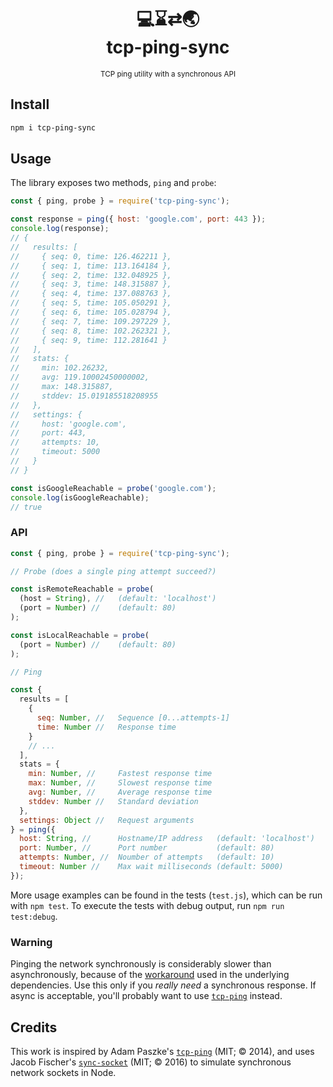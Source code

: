 <div align="center"><h1>💻⌛️⇄🌏<br>tcp-ping-sync</h1><p><small>TCP ping utility with a synchronous API</small></p></div>

## Install

```sh
npm i tcp-ping-sync
```

## Usage

The library exposes two methods, `ping` and `probe`:

```js
const { ping, probe } = require('tcp-ping-sync');

const response = ping({ host: 'google.com', port: 443 });
console.log(response);
// {
//   results: [
//     { seq: 0, time: 126.462211 },
//     { seq: 1, time: 113.164184 },
//     { seq: 2, time: 132.048925 },
//     { seq: 3, time: 148.315887 },
//     { seq: 4, time: 137.088763 },
//     { seq: 5, time: 105.050291 },
//     { seq: 6, time: 105.028794 },
//     { seq: 7, time: 109.297229 },
//     { seq: 8, time: 102.262321 },
//     { seq: 9, time: 112.281641 }
//   ],
//   stats: {
//     min: 102.26232,
//     avg: 119.10002450000002,
//     max: 148.315887,
//     stddev: 15.019185518208955
//   },
//   settings: {
//     host: 'google.com',
//     port: 443,
//     attempts: 10,
//     timeout: 5000
//   }
// }

const isGoogleReachable = probe('google.com');
console.log(isGoogleReachable);
// true
```

### API

```js
const { ping, probe } = require('tcp-ping-sync');

// Probe (does a single ping attempt succeed?)

const isRemoteReachable = probe(
  (host = String), //   (default: 'localhost')
  (port = Number) //    (default: 80)
);

const isLocalReachable = probe(
  (port = Number) //    (default: 80)
);

// Ping

const {
  results = [
    {
      seq: Number, //   Sequence [0...attempts-1]
      time: Number //   Response time
    }
    // ...
  ],
  stats = {
    min: Number, //     Fastest response time
    max: Number, //     Slowest response time
    avg: Number, //     Average response time
    stddev: Number //   Standard deviation
  },
  settings: Object //   Request arguments
} = ping({
  host: String, //      Hostname/IP address   (default: 'localhost')
  port: Number, //      Port number           (default: 80)
  attempts: Number, //  Noumber of attempts   (default: 10)
  timeout: Number //    Max wait milliseconds (default: 5000)
});
```

More usage examples can be found in the tests (`test.js`), which can be run with `npm test`. To execute the tests with debug output, run `npm run test:debug`.

### Warning

Pinging the network synchronously is considerably slower than asynchronously, because of the [workaround](https://github.com/JacobFischer/sync-socket) used in the underlying dependencies. Use this only if you _really need_ a synchronous response. If async is acceptable, you'll probably want to use [`tcp-ping`](https://github.com/apaszke/tcp-ping) instead.

## Credits

This work is inspired by Adam Paszke's [`tcp-ping`](https://github.com/apaszke/tcp-ping) (MIT; © 2014), and uses Jacob Fischer's [`sync-socket`](https://github.com/JacobFischer/sync-socket) (MIT; © 2016) to simulate synchronous network sockets in Node.
